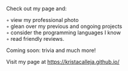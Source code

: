 Check out my page and:

◦ view my professional photo<br/>
◦ glean over my previous and ongoing projects<br/>
◦ consider the programming languages I know<br/>
◦ read friendly reviews.

Coming soon: trivia and much more!

Visit my page at https://kristacalleja.github.io/ 

